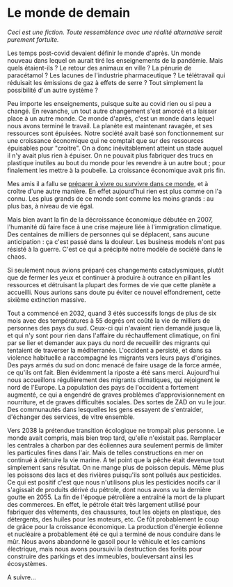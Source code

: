 # Le monde de demain

_Ceci est une fiction. Toute ressemblence avec une réalité alternative serait purement fortuite._

Les temps post-covid devaient définir le monde d'après. Un monde nouveau dans lequel on aurait tiré les enseignements de la pandémie. Mais quels étaient-ils ? Le retour des animaux en ville ? La pénurie de paracétamol ? Les lacunes de l'industrie pharmaceutique ? Le télétravail qui réduisait les émissions de gaz à effets de serre ? Tout simplement la possibilité d'un autre système ? 

Peu importe les enseignements, puisque suite au covid rien ou si peu a changé. En revanche, un tout autre changement s'est amorcé et a laisser place à un autre monde. Ce monde d'après, c'est un monde dans lequel nous avons terminé le travail. La planète est maintenant ravagée, et ses ressources sont épuisées. Notre société avait basé son fonctionnement sur une croissance économique qui ne comptait que sur des ressources épuisables pour "croitre". On a donc inévitablement atteint un stade auquel il n'y avait plus rien à épuiser. On ne pouvait plus fabriquer des trucs en plastique inutiles au bout du monde pour les revendre à un autre bout ; pour finalement les mettre à la poubelle. La croissance économique avait pris fin.

Mes amis il a fallu se <a href="kit-survie.html">préparer à vivre ou survivre dans ce monde</a>, et à croître d'une autre manière. En effet aujourd'hui rien est plus comme on l'a connu. Les plus grands de ce monde sont comme les moins grands : au plus bas, à niveau de vie égal.

Mais bien avant la fin de la décroissance économique débutée en 2007, l'humanité dû faire face à une crise majeure liée à l'immigration climatique. Des centaines de milliers de personnes qui se déplacent, sans aucune anticipation : ça c'est passé dans la douleur. Les business models n'ont pas résisté à la guerre. C'est ce qui a précipité notre modèle de société dans le chaos. 

Si seulement nous avions préparé ces changements cataclysmiques, plutôt que de fermer les yeux et continuer à produire à outrance en pillant les ressources et détruisant la plupart des formes de vie que cette planète a accueilli. Nous aurions sans doute pu éviter ce nouvel effondrement, cette sixième extinction massive.

Tout a commencé en 2032, quand 3 étés successifs longs de plus de six mois avec des températures à 55 degrés ont coûté la vie de milliers de personnes des pays du sud. Ceux-ci qui n'avaient rien demandé jusque là, et qui n'y sont pour rien dans l'affaire du réchauffement climatique, on fini par se lier et demander aux pays du nord de recueillir des migrants qui tentaient de traverser la méditerranée. L'occident a persisté, et dans sa violence habituelle a raccompagné les migrants vers leurs pays d'origines. Des pays armés du sud on donc menacé de faire usage de la force armée, ce qu'ils ont fait. Bien évidemment la riposte a été sans merci. Aujourd'hui nous accueillons régulièrement des migrants climatiques, qui rejoignent le nord de l'Europe. La population des pays de l'occident a fortement augmenté, ce qui a engendré de graves problèmes d'approvisionnement en nourriture, et de graves difficultés sociales. Des sortes de ZAD on vu le jour. Des communautés dans lesquelles les gens essayent de s'entraider, d'échanger des services, de vitre ensemble.

Vers 2038 la prétendue transition écologique ne trompait plus personne. Le monde avait compris, mais bien trop tard, qu'elle n'existait pas. Remplacer les centrales à charbon par des éoliennes aura seulement permis de limiter les particules fines dans l'air. Mais de telles constructions en mer on continué à détruire la vie marine. A tel point que la pêche était devenue tout simplement sans résultat. On ne mange plus de poisson depuis. Même plus les poissons des lacs et des rivières puisqu'ils sont pollués aux pesticides. Ce qui est positif c'est que nous n'utilisons plus les pesticides nocifs car il s'agissait de produits dérivé du pétrole, dont nous avons vu la dernière goutte en 2055. La fin de l'époque pétrolière a entraîné la mort de la plupart des commerces. En effet, le pétrole était très largement utilisé pour fabriquer des vêtements, des chaussures, tout les objets en plastique, des détergents, des huiles pour les moteurs, etc. Ce fût probablement le coup de grâce pour la croissance économique.
La production d'énergie éolienne et nucléaire a probablement été ce qui a terminé de nous conduire dans le mûr. Nous avons abandonné le gasoil pour le véhicule et les camions électrique, mais nous avons poursuivi la destruction des forêts pour construire des parkings et des immeubles, bouleversant ainsi les écosystèmes.



A suivre...
